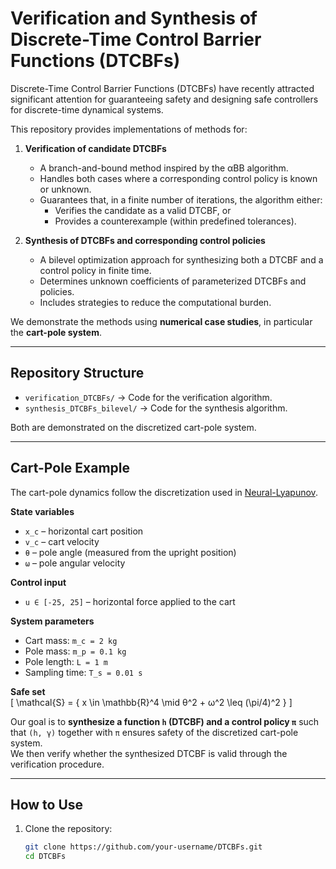 # Verification and Synthesis of Discrete-Time Control Barrier Functions (DTCBFs)

Discrete-Time Control Barrier Functions (DTCBFs) have recently attracted significant attention for guaranteeing safety and designing safe controllers for discrete-time dynamical systems.  

This repository provides implementations of methods for:

1. **Verification of candidate DTCBFs**  
   - A branch-and-bound method inspired by the αBB algorithm.  
   - Handles both cases where a corresponding control policy is known or unknown.  
   - Guarantees that, in a finite number of iterations, the algorithm either:  
     - Verifies the candidate as a valid DTCBF, or  
     - Provides a counterexample (within predefined tolerances).  

2. **Synthesis of DTCBFs and corresponding control policies**  
   - A bilevel optimization approach for synthesizing both a DTCBF and a control policy in finite time.  
   - Determines unknown coefficients of parameterized DTCBFs and policies.  
   - Includes strategies to reduce the computational burden.  

We demonstrate the methods using **numerical case studies**, in particular the **cart-pole system**.

---

## Repository Structure

- `verification_DTCBFs/` → Code for the verification algorithm.  
- `synthesis_DTCBFs_bilevel/` → Code for the synthesis algorithm.  

Both are demonstrated on the discretized cart-pole system.  

---

## Cart-Pole Example

The cart-pole dynamics follow the discretization used in [Neural-Lyapunov](https://arxiv.org/abs/2006.10221).  

**State variables**  
- `x_c` – horizontal cart position  
- `v_c` – cart velocity  
- `θ` – pole angle (measured from the upright position)  
- `ω` – pole angular velocity  

**Control input**  
- `u ∈ [-25, 25]` – horizontal force applied to the cart  

**System parameters**  
- Cart mass: `m_c = 2 kg`  
- Pole mass: `m_p = 0.1 kg`  
- Pole length: `L = 1 m`  
- Sampling time: `T_s = 0.01 s`  

**Safe set**  
\[
\mathcal{S} = \{ x \in \mathbb{R}^4 \mid θ^2 + ω^2 \leq (\pi/4)^2 \}
\]

Our goal is to **synthesize a function `h` (DTCBF) and a control policy `π`** such that `(h, γ)` together with `π` ensures safety of the discretized cart-pole system.  
We then verify whether the synthesized DTCBF is valid through the verification procedure.  

---

## How to Use

1. Clone the repository:  
   ```bash
   git clone https://github.com/your-username/DTCBFs.git
   cd DTCBFs

